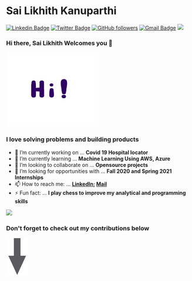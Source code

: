 # Sai Likhith Kanuparthi
[![Linkedin Badge](https://img.shields.io/badge/-sailikhithk-blue?style=social&logo=Linkedin&logoColor=blue&link=https://www.linkedin.com/in/sailikhithk/)](https://www.linkedin.com/in/sailikhithk/) 
[![Twitter Badge](http://img.shields.io/badge/-@codewithsai?style=social&logo=twitter&logoColor=blue&link=https://twitter.com/codewithsai)](https://twitter.com/codewithsai) 
[![GitHub followers](https://img.shields.io/github/followers/sailikhithk?label=Follow&style=social)](https://github.com/sailikhithk/?tab=follow) 
[![Gmail Badge](https://img.shields.io/badge/-sailikhithk?style=social&logo=Gmail&logoColor=red&link=mailto:sailikhithcse@gmail.com)](mailto:sailikhithcse@gmail.com) 
![](https://visitor-badge.glitch.me/badge?page_id=jwenjian.visitor-badge)


### Hi there, Sai Likhith Welcomes you 👋 
<img src="https://github.com/sailikhithk/sailikhithk/blob/master/Hi.gif" width="250" height="200">

### I love solving problems and building products

- 🔭 I’m currently working on ... **Covid 19 Hospital locator**
- 🌱 I’m currently learning ... **Machine Learning Using AWS, Azure**
- 👯 I’m looking to collaborate on ... **Opensource projects**
- 🤔 I’m looking for opportunities with ... **Fall 2020 and Spring 2021 Internships**
- 📫 How to reach me: ... **[LinkedIn](https://www.linkedin.com/in/sailikhithk); [Mail](mailto:sailikhithcse@gmail.com)**
- ⚡ Fun fact: ... **I play chess to improve my analytical and programming skills**

<img src="https://github-readme-stats.vercel.app/api?username=sailikhithk&show_icons=true&title_color=000&icon_color=79ff67&text_color=9f9f9f">

### Don't forget to check out my contributions below
<img src="https://github.com/sailikhithk/sailikhithk/blob/master/images%20(1).png" width="60" height="100">


<!--
**sailikhithk/sailikhithk** is a ✨ _special_ ✨ repository because its `README.md` (this file) appears on your GitHub profile.

Here are some ideas to get you started:

- 🔭 I’m currently working on ...
- 🌱 I’m currently learning ...
- 👯 I’m looking to collaborate on ...
- 🤔 I’m looking for help with ...
- 💬 Ask me about ...
- 📫 How to reach me: ...
- 😄 Pronouns: ...
- ⚡ Fun fact: ...
-->
